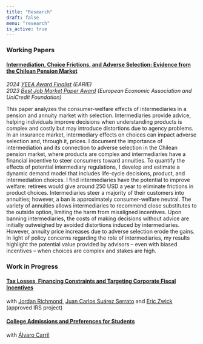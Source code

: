 ```yaml
---
title: "Research"
draft: false
menu: "research"
is_active: true
---
```


### Working Papers

#### [Intermediation, Choice Frictions, and Adverse Selection: Evidence from the Chilean Pension Market](/documents/boehm_jmp.pdf)

<div class="smaller-text">
<em>2024 <ins>YEEA Award Finalist</ins> (EARIE) </em>
</div>

<div class="smaller-text">
<em>2023 <ins>Best Job Market Paper Award</ins> (European Economic Association and UniCredit Foundation)</em>
</div>


<div class="max-width-text">

This paper analyzes the consumer-welfare effects of intermediaries in a pension and annuity market with selection. Intermediaries provide advice, helping individuals improve decisions when understanding products is complex and costly but may introduce distortions due to agency problems. In an insurance market, intermediary effects on choices can impact adverse selection and, through it, prices. I document the importance of intermediation and its connection to adverse selection in the Chilean pension market, where products are complex and intermediaries have a financial incentive to steer consumers toward annuities. To quantify the effects of potential intermediary regulations, I develop and estimate a dynamic demand model that includes life-cycle decisions, product, and intermediation choices. I find intermediaries have the potential to improve welfare: retirees would give around 250 USD a year to eliminate frictions in product choices. Intermediaries steer a majority of their customers into annuities; however, a ban is approximately consumer-welfare neutral. The variety of annuities allows intermediaries to recommend close substitutes to the outside option, limiting the harm from misaligned incentives. Upon banning intermediaries, the costs of making decisions without advice are initially outweighed by avoided distortions induced by intermediaries. However, annuity price increases due to adverse selection erode the gains. In light of policy concerns regarding the role of intermediaries, my results highlight the potential value provided by advisors – even with biased incentives – when choices are complex and stakes are high.
</div>

### Work in Progress

#### [Tax Losses, Financing Constraints and Targeting Corporate Fiscal Incentives](/documents/nol_slides_2023_11_17.pdf)

with [Jordan Richmond](https://jordan-richmond.github.io/), [Juan Carlos Suárez Serrato](https://www.jcsuarez.com/) and [Eric Zwick](http://www.ericzwick.com/) (approved IRS project)


#### [College Admissions and Preferences for Students](/documents/ranking_slides_11_22.pdf)
with [Álvaro Carril](https://acarril.github.io)